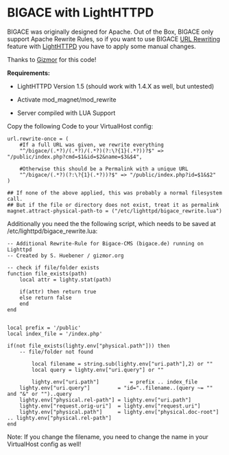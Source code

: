 # BIGACE with LightHTTPD

BIGACE was originally designed for Apache. Out of the Box, BIGACE only support Apache Rewrite Rules, so if you want to use BIGACE [URL Rewriting](administration/urlrewriting) feature with [LightHTTPD](administration/lighthttpd) you have to apply some manual changes.

Thanks to [Gizmor](http://www.gizmor.org/) for this code!

**Requirements:**

*  LightHTTPD Version 1.5 (should work with 1.4.X as well, but untested)

*  Activate mod_magnet/mod_rewrite

*  Server compiled with LUA Support


Copy the following Code to your VirtualHost config:

	
	url.rewrite-once = (
		#If a full URL was given, we rewrite everything
		"^/bigace/(.*?)/(.*?)/(.*?)(?:\?{1}(.*?))?$" => "/public/index.php?cmd=$1&id=$2&name=$3&$4",
							
		#Otherwise this should be a Permalink with a unique URL
		"^/bigace/(.*?)(?:\?{1}(.*?))?$" => "/public/index.php?id=$1&$2"
	)
			
	## If none of the above applied, this was probably a normal filesystem call.
	## But if the file or directory does not exist, treat it as permalink			   
	magnet.attract-physical-path-to = ("/etc/lighttpd/bigace_rewrite.lua")					    


Additionally you need the the following script, which needs to be saved at /etc/lighttpd/bigace_rewrite.lua:

	
	-- Additional Rewrite-Rule for Bigace-CMS (bigace.de) running on Lighttpd
	-- Created by S. Huebener / gizmor.org
	
	-- check if file/folder exists
	function file_exists(path)
		local attr = lighty.stat(path)
		
		if(attr) then return true
		else return false
		end
	end
	
	
	local prefix = '/public'
	local index_file = '/index.php'
	
	if(not file_exists(lighty.env["physical.path"])) then
		-- file/folder not found
	
	    	local filename = string.sub(lighty.env["uri.path"],2) or ""
	    	local query = lighty.env["uri.query"] or ""
	
	    	lighty.env["uri.path"]          = prefix .. index_file
		lighty.env["uri.query"] 		= "id="..filename..(query ~= "" and "&" or "")..query
		lighty.env["physical.rel-path"] = lighty.env["uri.path"]
		lighty.env["request.orig-uri"]  = lighty.env["request.uri"]
		lighty.env["physical.path"]     = lighty.env["physical.doc-root"] .. lighty.env["physical.rel-path"]
	end


Note: If you change the filename, you need to change the name in your VirtualHost config as well!
